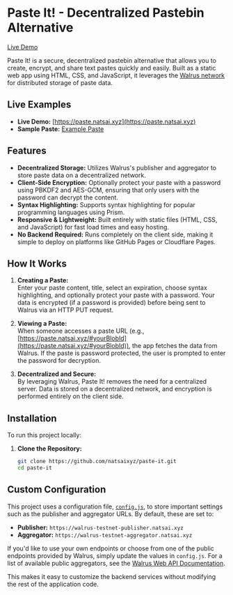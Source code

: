 # Paste It! - Decentralized Pastebin Alternative

[Live Demo](https://paste.natsai.xyz)

Paste It! is a secure, decentralized pastebin alternative that allows you to create, encrypt, and share text pastes quickly and easily. Built as a static web app using HTML, CSS, and JavaScript, it leverages the [Walrus network](https://www.walrus.xyz/about) for distributed storage of paste data.

## Live Examples

- **Live Demo:** [https://paste.natsai.xyz](https://paste.natsai.xyz)
- **Sample Paste:** [Example Paste](https://paste.natsai.xyz/#K93t1uH1sJnMuxpX9yr5nJaZUxgPgKJt2jh0yxhM-nM)

## Features

- **Decentralized Storage:** Utilizes Walrus's publisher and aggregator to store paste data on a decentralized network.
- **Client-Side Encryption:** Optionally protect your paste with a password using PBKDF2 and AES-GCM, ensuring that only users with the password can decrypt the content.
- **Syntax Highlighting:** Supports syntax highlighting for popular programming languages using Prism.
- **Responsive & Lightweight:** Built entirely with static files (HTML, CSS, and JavaScript) for fast load times and easy hosting.
- **No Backend Required:** Runs completely on the client side, making it simple to deploy on platforms like GitHub Pages or Cloudflare Pages.

## How It Works

1. **Creating a Paste:**  
   Enter your paste content, title, select an expiration, choose syntax highlighting, and optionally protect your paste with a password. Your data is encrypted (if a password is provided) before being sent to Walrus via an HTTP PUT request.
   
2. **Viewing a Paste:**  
   When someone accesses a paste URL (e.g., [https://paste.natsai.xyz/#yourBlobId](https://paste.natsai.xyz/#yourBlobId)), the app fetches the data from Walrus. If the paste is password protected, the user is prompted to enter the password for decryption.

3. **Decentralized and Secure:**  
   By leveraging Walrus, Paste It! removes the need for a centralized server. Data is stored on a decentralized network, and encryption is performed entirely on the client side.

## Installation

To run this project locally:

1. **Clone the Repository:**

   ```bash
   git clone https://github.com/natsaixyz/paste-it.git
   cd paste-it


## Custom Configuration

This project uses a configuration file, [`config.js`](config.js), to store important settings such as the publisher and aggregator URLs. By default, these are set to:

- **Publisher:** `https://walrus-testnet-publisher.natsai.xyz`
- **Aggregator:** `https://walrus-testnet-aggregator.natsai.xyz`

If you'd like to use your own endpoints or choose from one of the public endpoints provided by Walrus, simply update the values in `config.js`. For a list of available public aggregators, see the [Walrus Web API Documentation](https://docs.walrus.site/usage/web-api.html#public-aggregators).

This makes it easy to customize the backend services without modifying the rest of the application code.
